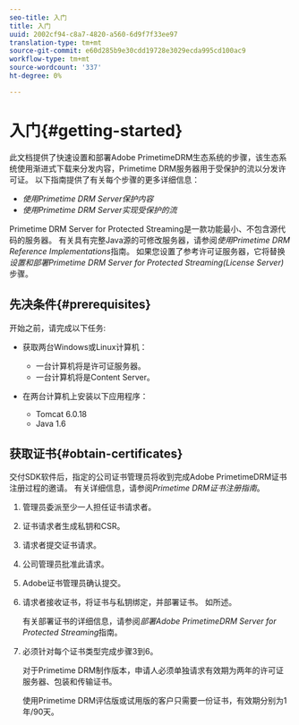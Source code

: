 ```yaml
---
seo-title: 入门
title: 入门
uuid: 2002cf94-c8a7-4820-a560-6d9f7f33ee97
translation-type: tm+mt
source-git-commit: e60d285b9e30cdd19728e3029ecda995cd100ac9
workflow-type: tm+mt
source-wordcount: '337'
ht-degree: 0%

---
```



# 入门{#getting-started}

此文档提供了快速设置和部署Adobe PrimetimeDRM生态系统的步骤，该生态系统使用渐进式下载来分发内容，Primetime DRM服务器用于受保护的流以分发许可证。 以下指南提供了有关每个步骤的更多详细信息：

* *使用Primetime DRM Server保护内容*
* *使用Primetime DRM Server实现受保护的流*

Primetime DRM Server for Protected Streaming是一款功能最小、不包含源代码的服务器。 有关具有完整Java源的可修改服务器，请参阅&#x200B;*使用Primetime DRM Reference Implementations*&#x200B;指南。 如果您设置了参考许可证服务器，它将替换&#x200B;*设置和部署Primetime DRM Server for Protected Streaming(License Server)*&#x200B;步骤。

## 先决条件{#prerequisites}

开始之前，请完成以下任务:

* 获取两台Windows或Linux计算机：

   * 一台计算机将是许可证服务器。
   * 一台计算机将是Content Server。

* 在两台计算机上安装以下应用程序：

   * Tomcat 6.0.18
   * Java 1.6

## 获取证书{#obtain-certificates}

交付SDK软件后，指定的公司证书管理员将收到完成Adobe PrimetimeDRM证书注册过程的邀请。 有关详细信息，请参阅&#x200B;*Primetime DRM证书注册指南*。

1. 管理员委派至少一人担任证书请求者。
1. 证书请求者生成私钥和CSR。
1. 请求者提交证书请求。
1. 公司管理员批准此请求。
1. Adobe证书管理员确认提交。
1. 请求者接收证书，将证书与私钥绑定，并部署证书。 如所述。

   有关部署证书的详细信息，请参阅&#x200B;*部署Adobe PrimetimeDRM Server for Protected Streaming*&#x200B;指南。
1. 必须针对每个证书类型完成步骤3到6。

   对于Primetime DRM制作版本，申请人必须单独请求有效期为两年的许可证服务器、包装和传输证书。

   使用Primetime DRM评估版或试用版的客户只需要一份证书，有效期分别为1年/90天。